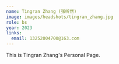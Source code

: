 ```yaml
---
name: Tingran Zhang (张听然)
image: images/headshots/tingran_zhang.jpg
role: bs
year: 2023
links:
  email: 13252004700@163.com
---
```


This is Tingran Zhang's Personal Page.